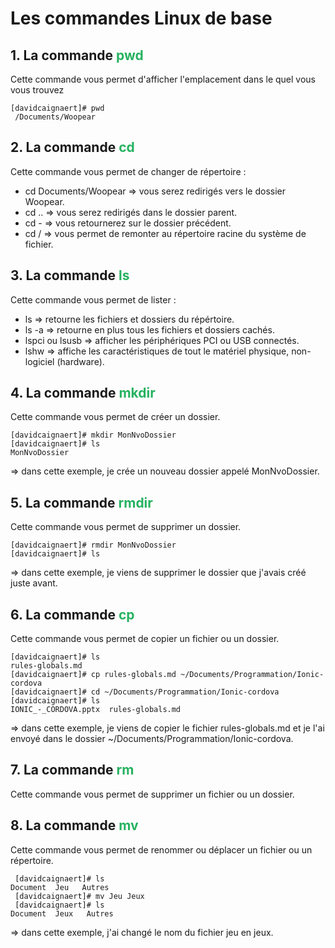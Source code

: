 # Les commandes Linux de base

## 1. La commande <span style="color: #26B260">pwd</span>

Cette commande vous permet d'afficher l'emplacement dans le quel vous vous trouvez

```
[davidcaignaert]# pwd
 /Documents/Woopear
```

## 2. La commande <span style="color: #26B260">cd</span>

Cette commande vous permet de changer de répertoire :

- cd Documents/Woopear => vous serez redirigés vers le dossier Woopear.
- cd .. => vous serez redirigés dans le dossier parent.
- cd - => vous retournerez sur le dossier précédent.
- cd / => vous permet de remonter au répertoire racine du système de fichier.

## 3. La commande <span style="color: #26B260">ls</span>

Cette commande vous permet de lister :

- ls => retourne les fichiers et dossiers du répértoire.
- ls -a => retourne en plus tous les fichiers et dossiers cachés.
- lspci ou lsusb => afficher les périphériques PCI ou USB connectés.
- lshw => affiche les caractéristiques de tout le matériel physique, non-logiciel (hardware).

## 4. La commande <span style="color: #26B260">mkdir</span>

Cette commande vous permet de créer un dossier.

```
[davidcaignaert]# mkdir MonNvoDossier
[davidcaignaert]# ls
MonNvoDossier
```

=> dans cette exemple, je crée un nouveau dossier appelé MonNvoDossier.

## 5. La commande <span style="color: #26B260">rmdir</span>

Cette commande vous permet de supprimer un dossier.

```
[davidcaignaert]# rmdir MonNvoDossier
[davidcaignaert]# ls
```

=> dans cette exemple, je viens de supprimer le dossier que j'avais créé juste avant.

## 6. La commande <span style="color: #26B260">cp</span>

Cette commande vous permet de copier un fichier ou un dossier.

```
[davidcaignaert]# ls
rules-globals.md
[davidcaignaert]# cp rules-globals.md ~/Documents/Programmation/Ionic-cordova
[davidcaignaert]# cd ~/Documents/Programmation/Ionic-cordova
[davidcaignaert]# ls
IONIC_-_CORDOVA.pptx  rules-globals.md
```

=> dans cette exemple, je viens de copier le fichier rules-globals.md et je l'ai envoyé dans le dossier ~/Documents/Programmation/Ionic-cordova.

## 7. La commande <span style="color: #26B260">rm</span>

Cette commande vous permet de supprimer un fichier ou un dossier.

## 8. La commande <span style="color: #26B260">mv</span>

Cette commande vous permet de renommer ou déplacer un fichier ou un répertoire.

```
 [davidcaignaert]# ls
Document  Jeu   Autres
 [davidcaignaert]# mv Jeu Jeux
 [davidcaignaert]# ls
Document  Jeux   Autres
```

=> dans cette exemple, j'ai changé le nom du fichier jeu en jeux.

